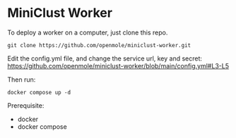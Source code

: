 
# MiniClust Worker

To deploy a worker on a computer, just clone this repo.
```
git clone https://github.com/openmole/miniclust-worker.git
```

Edit the config.yml file, and change the service url, key and secret:
https://github.com/openmole/miniclust-worker/blob/main/config.yml#L3-L5

Then run:
```
docker compose up -d
```

Prerequisite:
  - docker
  - docker compose

